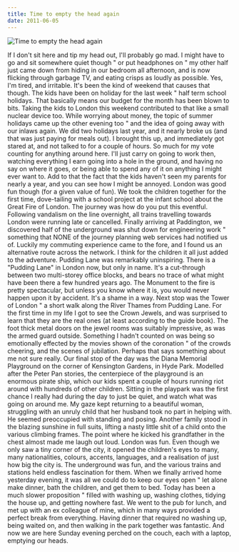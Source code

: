 ```yaml
---
title: Time to empty the head again
date: 2011-06-05
---
```


![Time to empty the head again](https://source.unsplash.com/l7dbl-sUg3k/1600x900)

If I don't sit here and tip my head out, I'll probably go mad. I might have to go and sit somewhere quiet though " or put headphones on " my other half just came down from hiding in our bedroom all afternoon, and is now flicking through garbage TV, and eating crisps as loudly as possible. Yes, I'm tired, and irritable. It's been the kind of weekend that causes that though. The kids have been on holiday for the last week " half term school holidays. That basically means our budget for the month has been blown to bits. Taking the kids to London this weekend contributed to that like a small nuclear device too. While worrying about money, the topic of summer holidays came up the other evening too " and the idea of going away with our inlaws again. We did two holidays last year, and it nearly broke us (and that was just paying for meals out). I brought this up, and immediately got stared at, and not talked to for a couple of hours. So much for my vote counting for anything around here. I'll just carry on going to work then, watching everything I earn going into a hole in the ground, and having no say on where it goes, or being able to spend any of it on anything I might ever want to. Add to that the fact that the kids haven't seen my parents for nearly a year, and you can see how I might be annoyed. London was good fun though (for a given value of fun). We took the children together for the first time, dove-tailing with a school project at the infant school about the Great Fire of London. The journey was how do you put this eventful. Following vandalism on the line overnight, all trains travelling towards London were running late or cancelled. Finally arriving at Paddington, we discovered half of the underground was shut down for engineering work " something that NONE of the journey planning web services had notified us of. Luckily my commuting experience came to the fore, and I found us an alternative route across the network. I think for the children it all just added to the adventure. Pudding Lane was remarkably uninspiring. There is a "Pudding Lane" in London now, but only in name. It's a cut-through between two multi-storey office blocks, and bears no trace of what might have been there a few hundred years ago. The Monument to the fire is pretty spectacular, but unless you know where it is, you would never happen upon it by accident. It's a shame in a way. Next stop was the Tower of London " a short walk along the River Thames from Pudding Lane. For the first time in my life I got to see the Crown Jewels, and was surprised to learn that they are the real ones (at least according to the guide book). The foot thick metal doors on the jewel rooms was suitably impressive, as was the armed guard outside. Something I hadn't counted on was being so emotionally effected by the movies shown of the coronation " of the crowds cheering, and the scenes of jubilation. Perhaps that says something about me not sure really. Our final stop of the day was the Diana Memorial Playground on the corner of Kensington Gardens, in Hyde Park. Modelled after the Peter Pan stories, the centerpiece of the playground is an enormous pirate ship, which our kids spent a couple of hours running riot around with hundreds of other children. Sitting in the playpark was the first chance I really had during the day to just be quiet, and watch what was going on around me. My gaze kept returning to a beautiful woman, struggling with an unruly child that her husband took no part in helping with. He seemed preoccupied with standing and posing. Another family stood in the blazing sunshine in full suits, lifting a nasty little shit of a child onto the various climbing frames. The point where he kicked his grandfather in the chest almost made me laugh out loud. London was fun. Even though we only saw a tiny corner of the city, it opened the children's eyes to many, many nationalities, colours, accents, languages, and a realisation of just how big the city is. The underground was fun, and the various trains and stations held endless fascination for them. When we finally arrived home yesterday evening, it was all we could do to keep our eyes open " let alone make dinner, bath the children, and get them to bed. Today has been a much slower proposition " filled with washing up, washing clothes, tidying the house up, and getting nowhere fast. We went to the pub for lunch, and met up with an ex colleague of mine, which in many ways provided a perfect break from everything. Having dinner that required no washing up, being waited on, and then walking in the park together was fantastic. And now we are here Sunday evening perched on the couch, each with a laptop, emptying our heads.